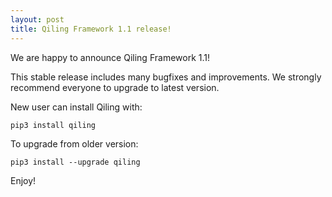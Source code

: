 ```yaml
---
layout: post
title: Qiling Framework 1.1 release!
---
```



We are happy to announce Qiling Framework 1.1!

This stable release includes many bugfixes and improvements. We strongly recommend everyone to upgrade to latest version.

New user can install Qiling with: 

```
pip3 install qiling
```

To upgrade from older version:

```
pip3 install --upgrade qiling
```

Enjoy!
